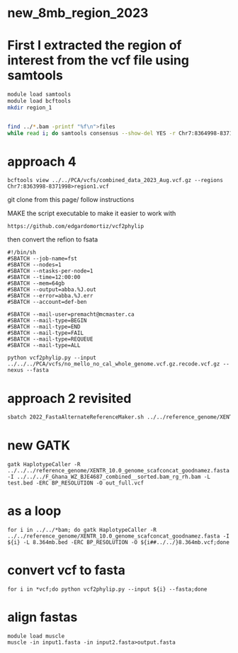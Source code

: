 # new_8mb_region_2023

# First I extracted the region of interest from the vcf file using samtools
```bash
module load samtools
module load bcftools
mkdir region_1


find ../*.bam -printf "%f\n">files
while read i; do samtools consensus --show-del YES -r Chr7:8364998-8371997 -o region_1/"$i".consensus ../"$i";done<files

```
# approach 4
```extract region
bcftools view ../../PCA/vcfs/combined_data_2023_Aug.vcf.gz --regions Chr7:8363998-8371998>region1.vcf
```
git clone from this page/ follow instructions

MAKE the script executable to make it easier to work with
```wget
https://github.com/edgardomortiz/vcf2phylip
```
then convert the refion to fsata
```
#!/bin/sh
#SBATCH --job-name=fst
#SBATCH --nodes=1
#SBATCH --ntasks-per-node=1
#SBATCH --time=12:00:00
#SBATCH --mem=64gb
#SBATCH --output=abba.%J.out
#SBATCH --error=abba.%J.err
#SBATCH --account=def-ben

#SBATCH --mail-user=premacht@mcmaster.ca
#SBATCH --mail-type=BEGIN
#SBATCH --mail-type=END
#SBATCH --mail-type=FAIL
#SBATCH --mail-type=REQUEUE
#SBATCH --mail-type=ALL

python vcf2phylip.py --input ../../../PCA/vcfs/no_mello_no_cal_whole_genome.vcf.gz.recode.vcf.gz --nexus --fasta
```
# approach 2 revisited
```bash
sbatch 2022_FastaAlternateReferenceMaker.sh ../../reference_genome/XENTR_10.0_genome_scafconcat_goodnamez.fasta bens_coords1_out.vcf Chr7:8364998-8371998 ../../PCA/vcfs/combined_data_2023_Aug.vcf.gz
```
# new GATK
```
gatk HaplotypeCaller -R ../../../reference_genome/XENTR_10.0_genome_scafconcat_goodnamez.fasta -I ../../../F_Ghana_WZ_BJE4687_combined__sorted.bam_rg_rh.bam -L test.bed -ERC BP_RESOLUTION -O out_full.vcf
```
# as a loop
```
for i in ../../*bam; do gatk HaplotypeCaller -R ../../reference_genome/XENTR_10.0_genome_scafconcat_goodnamez.fasta -I ${i} -L 8.364mb.bed -ERC BP_RESOLUTION -O ${i##../../}8.364mb.vcf;done
```
# convert vcf to fasta
```
for i in *vcf;do python vcf2phylip.py --input ${i} --fasta;done
```
# align fastas

```
module load muscle
muscle -in input1.fasta -in input2.fasta>output.fasta
```
